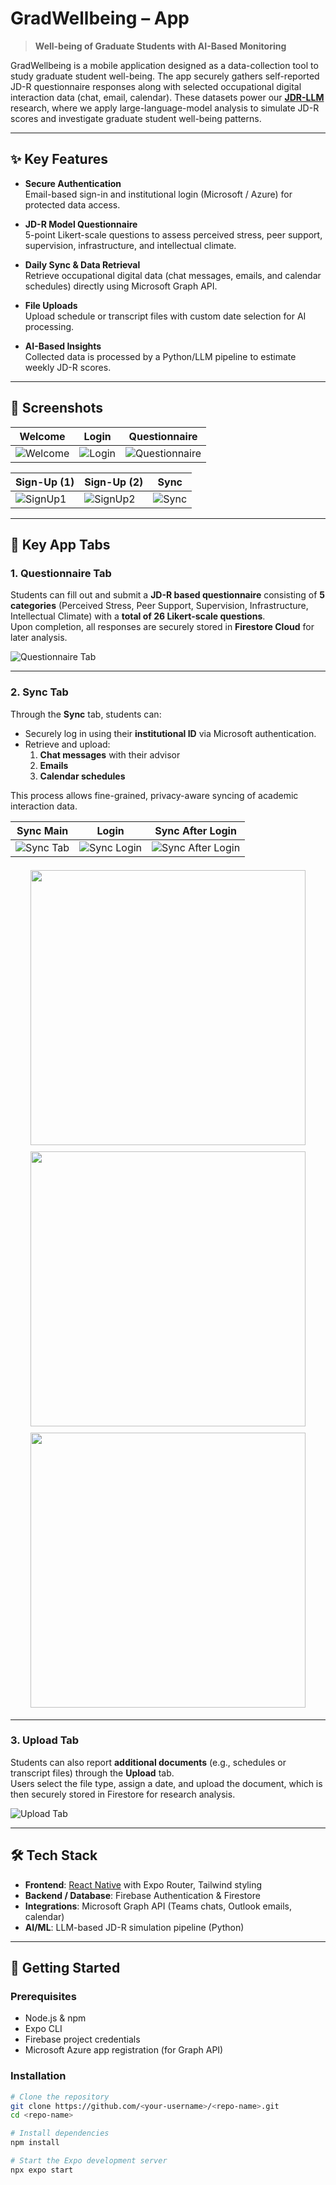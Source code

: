 
# GradWellbeing – App  
> **Well-being of Graduate Students with AI-Based Monitoring**

GradWellbeing is a mobile application designed as a data-collection tool to study graduate student well-being.
The app securely gathers self-reported JD-R questionnaire responses along with selected occupational digital interaction data (chat, email, calendar). These datasets power our [**JDR-LLM**](https://github.com/saferi1023/JDR-LLM) research, where we apply large-language-model analysis to simulate JD-R scores and investigate graduate student well-being patterns.

---

## ✨ Key Features
- **Secure Authentication**  
  Email-based sign-in and institutional login (Microsoft / Azure) for protected data access.

- **JD-R Model Questionnaire**  
  5-point Likert-scale questions to assess perceived stress, peer support, supervision, infrastructure, and intellectual climate.

- **Daily Sync & Data Retrieval**  
  Retrieve occupational digital data (chat messages, emails, and calendar schedules) directly using Microsoft Graph API.

- **File Uploads**  
  Upload schedule or transcript files with custom date selection for AI processing.

- **AI-Based Insights**  
  Collected data is processed by a Python/LLM pipeline to estimate weekly JD-R scores.


---

## 📸 Screenshots
| Welcome | Login | Questionnaire |
|---------|------|----------------|
| ![Welcome](./assets/images/20250306-app_welcome-page.png) | ![Login](./assets/images/app_login-page.png) | ![Questionnaire](./assets/images/app_questionnaire-page.png) |

| Sign-Up (1) | Sign-Up (2) | Sync |
|-------------|-------------|-----|
| ![SignUp1](./assets/images/app_signup-page1.png) | ![SignUp2](./assets/images/app_signup-page2.png) | ![Sync](./assets/images/app_sync-page1.png) |

---


## 📱 Key App Tabs

### 1. Questionnaire Tab
Students can fill out and submit a **JD-R based questionnaire** consisting of **5 categories** (Perceived Stress, Peer Support, Supervision, Infrastructure, Intellectual Climate) with a **total of 26 Likert-scale questions**.  
Upon completion, all responses are securely stored in **Firestore Cloud** for later analysis.

![Questionnaire Tab](./assets/images/app_questionnaire-page.png)

---

### 2. Sync Tab
Through the **Sync** tab, students can:
- Securely log in using their **institutional ID** via Microsoft authentication.
- Retrieve and upload:
  1. **Chat messages** with their advisor  
  2. **Emails**  
  3. **Calendar schedules**

This process allows fine-grained, privacy-aware syncing of academic interaction data.

| Sync Main | Login | Sync After Login |
|------|-----------|------------------|
| ![Sync Tab](./assets/images/app_sync-page1.png) | ![Sync Login](./assets/images/app_sync-page-3.png) | ![Sync After Login](./assets/images/app_sync-page2.png) |

<div align="center">
  <img src="./assets/images/app_sync-page1.png" width="440" style="margin:5px"/>
  <img src="./assets/images/app_sync-page-3.png" width="440" style="margin:5px"/>
  <img src="./assets/images/app_sync-page2.png" width="440" style="margin:5px"/>
</div>

---

### 3. Upload Tab
Students can also report **additional documents** (e.g., schedules or transcript files) through the **Upload** tab.  
Users select the file type, assign a date, and upload the document, which is then securely stored in Firestore for research analysis.

![Upload Tab](./assets/images/app_upload-page.png)

---

## 🛠 Tech Stack
- **Frontend**: [React Native](https://reactnative.dev/) with Expo Router, Tailwind styling
- **Backend / Database**: Firebase Authentication & Firestore
- **Integrations**: Microsoft Graph API (Teams chats, Outlook emails, calendar)
- **AI/ML**: LLM-based JD-R simulation pipeline (Python)

---

## 🚀 Getting Started
### Prerequisites
- Node.js & npm
- Expo CLI
- Firebase project credentials
- Microsoft Azure app registration (for Graph API)

### Installation
```bash
# Clone the repository
git clone https://github.com/<your-username>/<repo-name>.git
cd <repo-name>

# Install dependencies
npm install

# Start the Expo development server
npx expo start

